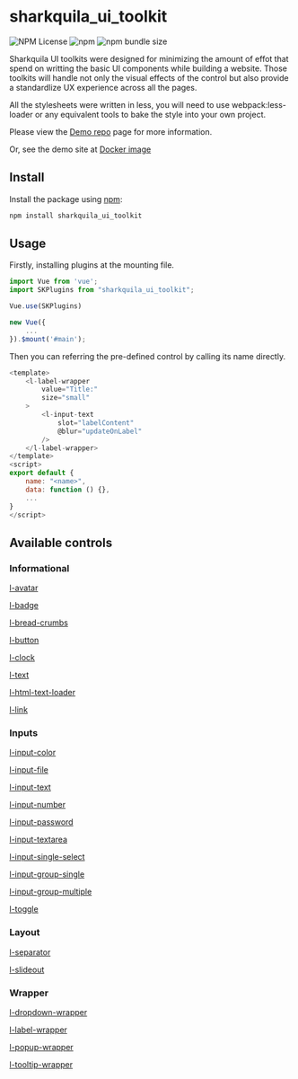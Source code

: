# sharkquila_ui_toolkit

![NPM License](https://img.shields.io/npm/l/sharkquila_ui_toolkit)
![npm](https://img.shields.io/npm/v/sharkquila_ui_toolkit)
![npm bundle size](https://img.shields.io/bundlephobia/min/sharkquila_ui_toolkit)
	
Sharkquila UI toolkits were designed for minimizing the amount of effot that spend on writting the basic UI components while building a website. Those toolkits will handle not only the visual effects of the control but also provide a standardlize UX experience across all the pages.

All the stylesheets were written in less, you will need to use webpack:less-loader or any
equivalent tools to bake the style into your own project.

Please view the [Demo repo](https://github.com/enw860/sharkquila_ui_demo) page for more information.

Or, see the demo site at [Docker image](https://hub.docker.com/repository/docker/wulionel/sharkquila_ui)

## Install

Install the package using [npm](https://www.npmjs.com/package/sharkquila_ui_toolkit):

```js
npm install sharkquila_ui_toolkit
```

## Usage

Firstly, installing plugins at the mounting file.

```js
import Vue from 'vue';
import SKPlugins from "sharkquila_ui_toolkit";

Vue.use(SKPlugins)

new Vue({
    ...
}).$mount('#main');
```

Then you can referring the pre-defined control by calling its name directly.

```js
<template>
    <l-label-wrapper 
        value="Title:" 
        size="small"
    >
        <l-input-text
            slot="labelContent"
            @blur="updateOnLabel"
        />
    </l-label-wrapper>
</template>
<script>
export default {
    name: "<name>",
    data: function () {},
    ...
}
</script>
```

## Available controls

### Informational

[l-avatar](https://github.com/enw860/sharkquila_ui_toolkit/blob/main/src/components/infomational/avatar/Avatar.vue)

[l-badge](https://github.com/enw860/sharkquila_ui_toolkit/blob/main/src/components/infomational/badge/Badge.vue)

[l-bread-crumbs](https://github.com/enw860/sharkquila_ui_toolkit/blob/main/src/components/infomational/breadCrumbs/BreadCrumbs.vue)

[l-button](https://github.com/enw860/sharkquila_ui_toolkit/blob/main/src/components/infomational/button/Button.vue)

[l-clock](https://github.com/enw860/sharkquila_ui_toolkit/blob/main/src/components/infomational/clock/Clock.vue)

[l-text](https://github.com/enw860/sharkquila_ui_toolkit/blob/main/src/components/infomational/displayText/DisplayText.vue)

[l-html-text-loader](https://github.com/enw860/sharkquila_ui_toolkit/blob/main/src/components/infomational/htmlTextLoader/HTMLTextLoader.vue)

[l-link](https://github.com/enw860/sharkquila_ui_toolkit/blob/main/src/components/infomational/link/Link.vue)

### Inputs

[l-input-color](https://github.com/enw860/sharkquila_ui_toolkit/blob/main/src/components/inputs/input/ColorInput.vue)

[l-input-file](https://github.com/enw860/sharkquila_ui_toolkit/blob/main/src/components/inputs/input/FileInput.vue)

[l-input-text](https://github.com/enw860/sharkquila_ui_toolkit/blob/main/src/components/inputs/input/InputText.vue)

[l-input-number](https://github.com/enw860/sharkquila_ui_toolkit/blob/main/src/components/inputs/input/Number.vue)

[l-input-password](https://github.com/enw860/sharkquila_ui_toolkit/blob/main/src/components/inputs/input/Password.vue)

[l-input-textarea](https://github.com/enw860/sharkquila_ui_toolkit/blob/main/src/components/inputs/input/TextArea.vue)

[l-input-single-select](https://github.com/enw860/sharkquila_ui_toolkit/blob/main/src/components/inputs/input/SingleSelect.vue)

[l-input-group-single](https://github.com/enw860/sharkquila_ui_toolkit/blob/main/src/components/inputs/input/RadioGroup.vue)

[l-input-group-multiple](https://github.com/enw860/sharkquila_ui_toolkit/blob/main/src/components/inputs/input/CheckboxGroup.vue)

[l-toggle](https://github.com/enw860/sharkquila_ui_toolkit/blob/main/src/components/inputs/toggle/Toggle.vue)

### Layout

[l-separator](https://github.com/enw860/sharkquila_ui_toolkit/blob/main/src/components/layout/separator/Separator.vue)

[l-slideout](https://github.com/enw860/sharkquila_ui_toolkit/blob/main/src/components/layout/slideout/Slideout.vue)

### Wrapper

[l-dropdown-wrapper](https://github.com/enw860/sharkquila_ui_toolkit/blob/main/src/components/wrapper/dropDown/Dropdown.vue)

[l-label-wrapper](https://github.com/enw860/sharkquila_ui_toolkit/blob/main/src/components/wrapper/labelWrapper/LabelWrapper.vue)

[l-popup-wrapper](https://github.com/enw860/sharkquila_ui_toolkit/blob/main/src/components/wrapper/popup/Popup.vue)

[l-tooltip-wrapper](https://github.com/enw860/sharkquila_ui_toolkit/blob/main/src/components/wrapper/tooltip/Tooltip.vue)